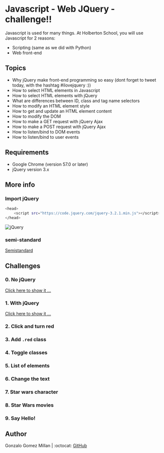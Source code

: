 # Javascript - Web JQuery - challenge!!
Javascript is used for many things. At Holberton School, you will use Javascript for 2 reasons:
- Scripting (same as we did with Python)
- Web front-end

## Topics
* Why jQuery make front-end programming so easy (dont forget to tweet today, with the hashtag #ilovejquery :))
* How to select HTML elements in Javascript
* How to select HTML elements with jQuery
* What are differences between ID, class and tag name selectors
* How to modify an HTML element style
* How to get and update an HTML element content
* How to modify the DOM
* How to make a GET request with jQuery Ajax
* How to make a POST request with jQuery Ajax
* How to listen/bind to DOM events
* How to listen/bind to user events

## Requirements
* Google Chrome (version 57.0 or later)
* jQuery version 3.x

## More info

### Import jQuery
```bash wrap
<head>
    <script src="https://code.jquery.com/jquery-3.2.1.min.js"></script>
</head>
```

![jQuery](/assets/1f1ihd.jpg)

### semi-standard
[Semistandard](https://intranet.hbtn.io/rltoken/FuXjfOYe18hUXCDoyMxBSg)

## Challenges

### 0. No jQuery
[Click here to show it ...](https://htmlpreview.github.io/?https://github.com/gogomillan/holbertonschool-higher_level_programming/blob/master/0x15-javascript-web_jquery/0-main.html)

### 1. With jQuery
[Click here to show it ...](https://htmlpreview.github.io/?https://github.com/gogomillan/holbertonschool-higher_level_programming/blob/master/0x15-javascript-web_jquery/1-main.html)

### 2. Click and turn red

### 3. Add `.red` class

### 4. Toggle classes

### 5. List of elements

### 6. Change the text

### 7. Star wars character

### 8. Star Wars movies

### 9. Say Hello!

## Author
Gonzalo Gomez Millan | :octocat: [GitHub](https://github.com/gogomillan)
